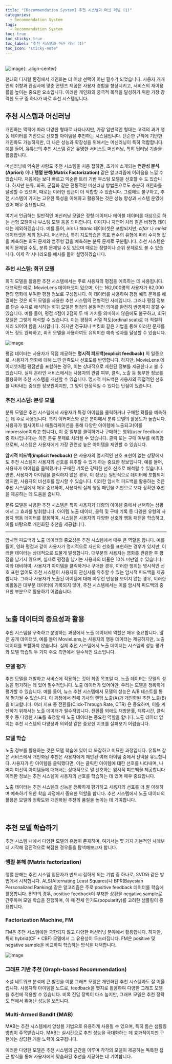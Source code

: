```yaml
---
title: "[Recommendation System] 추천 시스템과 머신 러닝 (1)"
categories:
  - Recommendation System
tags:
  - Recommendation System
toc: true
toc_sticky: true
toc_label: "추천 시스템과 머신 러닝 (1)"
toc_icon: "sticky-note"
---
```


<br>![image](https://github.com/leechanwoo-kor/leechanwoo-kor.github.io/assets/55765292/dc9f80c0-9407-4392-b8da-9872f1775560){: .align-center}<br>

현대의 디지털 환경에서 개인화는 더 이상 선택이 아닌 필수가 되었습니다. 사용자 개개인의 취향과 관심사에 맞춘 콘텐츠 제공은 사용자 경험을 향상시키고, 서비스의 재이용률을 높이는 중요한 요소입니다. 이러한 개인화의 궁극적 목적을 달성하기 위한 가장 강력한 도구 중 하나가 바로 추천 시스템입니다.

## 추천 시스템과 머신러닝

개인화는 맥락에 따라 다양한 형태로 나타나지만, 가장 일반적인 형태는 고객의 과거 행동 데이터를 기반으로 선호할 아이템을 추천하는 시스템입니다. 단순한 규칙에 기반한 개인화도 가능하지만, 더 나은 성능과 확장성을 위해서는 머신러닝이 특히 적합합니다. 예를 들어, 유튜브의 추천 시스템 같은 유명한 서비스도 머신러닝, 특히 딥러닝 기술을 활용합니다.

머신러닝에 익숙한 사람도 추천 시스템을 처음 접하면, 초기에 소개되는 **연관성 분석(Apriori)** 이나 **행렬 분해(Matrix Factorization)** 같은 알고리즘에 어려움을 느낄 수 있습니다. 처음에는 보다 빠르고 익순한 트리 기반 부스팅 모델을 선호할 수 도 있습니다. 하지만 분류. 회귀, 군집화 같은 전통적인 머신러닝 방법론으로도 충분히 개인화를 달성할 수 있으며, 때로는 이러한 접근이 더 적합할 수 있습니다. 그럼에도 불구하고, 추천 시스템이 가지는 고유한 특성을 이해하고 활용하는 것은 성능 향상과 시스템 운영에 있어 매우 중요합니다.

여기서 언급하는 일반적인 머신러닝 모델은 정형 데이터나 테이블 데이터를 대상으로 하는 선형 모델이나 부스팅 모델 등을 의미합니다. 이미지나 자연어 처리 같은 비정형 데이터는 제외하겠습니다. 예를 들어, _iris_ 나 _titanic_ 데이터셋은 포함되지만, _cifar_ 나 _mnist_ 데이터셋은 제외 됩니다. 머신러닝, 특히 지도학습은 목표 변수의 유형에 따라 수치형 값을 예측하는 회귀 문제와 범주형 값을 예측하는 분류 문제로 구분됩니다. 추천 시스템은 회귀 문제일 수도, 분류 문제일 수도 있으며 때로는 정렬이나 순위 문제로도 볼 수 있습니다. 이제 각 시나리오를 예시를 들어 설명하겠습니다.

### 추천 시스템: 회귀 모델

회귀 모델을 활용한 추천 시스템에서는 주로 사용자의 평점을 예측하는 데 사용됩니다. 대표적인 예로, MovieLens 데이터셋이 있으며, 이는 162,000명의 사용자가 62,000편의 영화에 부여한 평점 정보로 구성됩니다. 이 데이터를 사용하여 평점 예측 문제를 해결하는 것은 회귀 모델을 사용한 추천 시스템의 전형적인 사례입니다. 그러나 평점 정보를 단순 수치로 해석하는 회귀 모델은 평점의 본질적인 의미를 완전히 반영하지 못할 수 있습니다. 예를 들어, 평점 4점이 2점의 두 배 가치를 의미하지 않음에도 불구하고, 회귀 모델은 그렇게 해석할 수 있습니다. 이는 평점이 서열 척도(ordinal scal)로 더 적절히 처리 되어야 함을 시사합니다. 하지만 정규화나 버킷화 같은 기법을 통해 이러한 문제를 어느 정도 완화하고, 회귀 모델을 사용하여도 유의미한 예측 성과를 달성할 수 있습니다.

![image](https://github.com/leechanwoo-kor/leechanwoo-kor.github.io/assets/55765292/ffde818b-026e-4a7d-a36d-fe55f8ef9f1c)

평점 데이터는 사용자가 직접 제공하는 **명시적 피드백(explicit feedback)** 의 일종으로, 사용자가 영화에 대해 느낀 만족도나 선호도를 반영합니다. 하지만, MovieLens 데이터셋처럼 평점만을 포함하는 경우, 이는 상대적으로 제한된 정보를 제공한다고 볼 수 있습니다. 실제 온라인 서비스에서는 사용자의 관람 여부, 클릭, 노출 등 풍부한 정보를 활용하여 추천 시스템을 개선할 수 있습니다. 명시적 피드백은 사용자의 직접적인 선호를 나타내는 중요한 정보원이지만, 그 양이 한정적일 수 있다는 단점이 있습니다.

### 추천 시스템: 분류 모델

분류 모델은 추천 시스템에서 사용자가 특정 아이템을 클릭하거나 구매할 확률을 예측하는 데 주로 사용됩니다. 특히 이커머스와 같은 분야에서 분류 모델의 활용도가 높습니다. 사용자가 웹사이트나 애플리케이션을 통해 다양한 아이템에 노출되고(이를 impression이라고 합니다), 이 중 일부를 클릭하거나 구매하는 행위(user feedback 중 하나입니다)는 이진 분류 문제로 처리될 수 있습니다. 클릭 또는 구매 여부를 예측함으로써, 시스템은 사용자에게 가장 관련성 높은 아이템을 제안할 수 있습니다.

**암시적 피드백(implicit feedback)** 은 사용자의 명시적인 선호 표현이 없는 상황에서도 추천 시스템이 사용자의 선호를 유추할 수 있게 하는 중요한 정보입니다. 예를 들어, 사용자가 아이템을 클릭했거나 구매한 기록은 강력한 선호 신호로 해석될 수 있습니다. 반면, 사용자가 아이템을 클릭하지 않은 경우, 이 정보는 일반적으로 데이터에 포함되지 않지만, 사용자의 비선호를 암시할 수 있습니다. 이러한 암시적 피드백을 활용하는 것은 추천 시스템에서 매우 중요하며, 사용자의 실제 행동 패턴을 기반으로 보다 정확한 추천을 제공하는 데 도움을 줍니다.

분류 모델을 사용한 추천 시스템은 특히 사용자가 대량의 아이템 중에서 선택하는 상황에서 그 효과를 발휘합니다. 아이템 노출 데이터, 클릭 및 구매 기록 등 다양한 유형의 사용자 행동 데이터를 활용하여, 시스템은 사용자의 다양한 선호와 행동 패턴을 학습하고, 이를 바탕으로 개인화된 추천을 제공합니다.

---

암시적 피드백과 노출 데이터의 중요성은 추천 시스템에서 매우 큰 역할을 합니다. 예를 들어, 영화 평점과 같이 사용자가 명시적으로 자신의 선호를 표현하는 경우가 있지만, 이러한 데이터는 상대적으로 드물게 발생합니다. 대부분의 사용자는 영화를 관람한 후 평점을 남기지 않으며, 실제로 평점을 남기는 사용자의 비율은 10% 미만일 수 있습니다. 이와 대비하여, 사용자가 아이템을 클릭하거나 구매한 경우, 이러한 행위는 명시적인 선호 표현 없어도 추천 시스템이 사용자의 관심사를 유추할 수 있는 암시적 피드백을 제공합니다. 그러나 사용자가 노출된 아이템에 대해 아무런 반응을 보이지 않는 경우, 이러한 비활동은 대부분 데이터에 기록되지 않아, 추천 시스템에서는 이를 암시적 피드백의 중요한 부분으로 활용하기 어렵습니다.

<br>

## 노출 데이터의 중요성과 활용

추천 시스템을 구축하고 운영하는 과정에서 노출 데이터의 역할은 매우 중요합니다. 많은 공개 데이터셋, 예를 들어 MovieLens,는 사용자의 행동 데이터는 제공하지만, 노출 데이터를 포함하지 않습니다. 실제 추천 시스템에서 노출 데이터는 시스템의 성능 평가와 모델 학습의 두 가지 주요 측면에서 필수적인 요소입니다.

### 모델 평가

추천 모델을 개발하고 서비스에 적용하는 것이 최종 목표일 때, 노출 데이터는 모델의 성능을 평가하는 데 있어 필수적입니다. 노출 데이터가 있어야만, 우리는 모델을 정확하게 평가할 수 있습니다. 예를 들어, 뉴스 추천 시스템에서 모델의 성능은 A/B 테스트를 통해 평가될 수 있습니다. 이 과정에서 전체 기사의 랜덤 노출(A)과 개인화된 추천 노출(B)을 비교합니다. 여러 지표 중 전환률(Click-Through Rate, CTR) 은 중요하며, 이를 계산하기 위해서는 노출 데이터가 필수적입니다. 전환률 외에도 재방문률, 체류시간, 클릭 횟수 등 다양한 지표를 측정할 때 노출 데이터는 중요한 역할을 합니다. 노출 데이터 없이는 추천 시스템의 다양성과 의외성 같은 중요한 지표를 살펴보기 어렵습니다.

### 모델 학습

노출 정보를 활용하는 것은 모델 학습에 있어 더 복잡하고 미묘한 과정입니다. 유튜브 같은 서비스에서 개인화된 추천은 사용자에게 제안된 여러 아이템 중에서 선택을 유도합니다. 사용자가 한 아이템을 클릭했다면, 이는 클릭한 아이템에 대한 선호를 나타내며, 나머지 미선택 아이템들에 대해서는 상대적으로 덜 선호하는 암시적 피드백을 제공합니다 이러한 정보는 추천 시스템이 사용자의 선호를 학습하는 데 있어 매우 중요합니다.

노출 데이터는 추천 시스템의 성능을 정확하게 평가하고 사용자의 선호를 더 잘 이해하며 예측하기 위한 학습 과정에서 중요한 역할을 합니다. 추천 시스템에서 노출 데이터의 활용은 모델의 정확도와 개인화된 추천의 품질을 높이는 데 기여합니다.

<br>

## 추천 모델 학습하기

추천 시스템 내에서 다양한 모델의 유형이 존재하며, 여기서는 몇 가지 기본적인 사례부터 시작해 점진적으로 복잡한 경우들을 탐색해보고자 합니다.

### 행렬 분해 (Matrix factorization)

행렬 분해는 추천 시스템 입문자가 반드시 접하게 되는 기법 중 하나로, SVD와 같은 방법에서 시작합니다. ALS(Alternating Least Squares)나 BPR(Bayesian Personalized Ranking) 같은 알고리즘은 주로 positive feedback 데이터를 학습에 활용합니다. BPR의 경우, positive feedback이 부재한 상황을 negative sample로 간주하며 모델 학습을 진행하며, 이 때 전체 인기도(popularity)를 고려한 샘플링이 중요합니다.

### Factorization Machine, FM

FM은 추천 시스템에만 국한되지 않고 다양한 머신러닝 분야에서 활용합니다. 하지만, 특히 hybrid(CF + CBF) 모델에서 그 유용성이 두드러집니다. FM은 positive 및 negative sample을 비교하여 학습하는 방식을 채택합니다.

![image](https://github.com/leechanwoo-kor/leechanwoo-kor.github.io/assets/55765292/3125a899-042c-4235-a388-4864eb995c97)

### 그래프 기반 추천 (Graph-based Recommendation)

소셜 네트워크 분석에 큰 발전을 이룬 그래프 모델은 개인화된 추천 시스템과도 잘 어울립니다. 사용자와 아이템을 노드로, feedback을 엣지로 활용하여 다양한 그래프 모델을 추천에 적용할 수 있습니다. 비록 진입 장벽이 다소 높지만, 그래프 모델은 추천 정확도 면에서 뛰어난 성능을 보입니다.

### Multi-Armed Bandit (MAB)

MAB는 추천 시스템에서 앙상블 기법으로 유용하게 사용될 수 있으며, 특히 톰슨 샘플링 방법이 주목받습니다. MAB는 실시간으로 추천 성능을 극대화하는 데 효과적이지만 구현에는 상당한 개발 노력이 요구됩니다.

이러한 다양한 모델은 추천 시스템의 근간을 이루며 각각의 모델이 제공하는 독특한 접근 방식을 통해 사용자에게 맞춤화된 추천을 제공하는 데 기여합니다.
